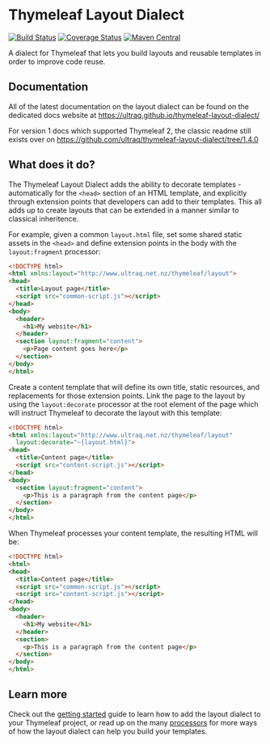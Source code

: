 
Thymeleaf Layout Dialect
========================

[![Build Status](https://travis-ci.com/ultraq/thymeleaf-layout-dialect.svg)](https://travis-ci.com/ultraq/thymeleaf-layout-dialect)
[![Coverage Status](https://coveralls.io/repos/github/ultraq/thymeleaf-layout-dialect/badge.svg?branch=master)](https://coveralls.io/github/ultraq/thymeleaf-layout-dialect?branch=master)
[![Maven Central](https://img.shields.io/maven-central/v/nz.net.ultraq.thymeleaf/thymeleaf-layout-dialect.svg?maxAge=3600)](http://search.maven.org/#search|ga|1|g%3A%22nz.net.ultraq.thymeleaf%22%20AND%20a%3A%22thymeleaf-layout-dialect%22)

A dialect for Thymeleaf that lets you build layouts and reusable templates in
order to improve code reuse.


Documentation
-------------

All of the latest documentation on the layout dialect can be found on the
dedicated docs website at https://ultraq.github.io/thymeleaf-layout-dialect/

For version 1 docs which supported Thymeleaf 2, the classic readme still exists
over on https://github.com/ultraq/thymeleaf-layout-dialect/tree/1.4.0


What does it do?
----------------

The Thymeleaf Layout Dialect adds the ability to decorate templates -
automatically for the `<head>` section of an HTML template, and explicitly
through extension points that developers can add to their templates.  This all
adds up to create layouts that can be extended in a manner similar to classical
inheritence.

For example, given a common `layout.html` file, set some shared static assets in
the `<head>` and define extension points in the body with the `layout:fragment`
processor:

```html
<!DOCTYPE html>
<html xmlns:layout="http://www.ultraq.net.nz/thymeleaf/layout">
<head>
  <title>Layout page</title>
  <script src="common-script.js"></script>
</head>
<body>
  <header>
    <h1>My website</h1>
  </header>
  <section layout:fragment="content">
    <p>Page content goes here</p>
  </section>
</body>
</html>
```

Create a content template that will define its own title, static resources, and
replacements for those extension points.  Link the page to the layout by using
the `layout:decorate` processor at the root element of the page which will
instruct Thymeleaf to decorate the layout with this template:

```html
<!DOCTYPE html>
<html xmlns:layout="http://www.ultraq.net.nz/thymeleaf/layout"
  layout:decorate="~{layout.html}">
<head>
  <title>Content page</title>
  <script src="content-script.js"></script>
</head>
<body>
  <section layout:fragment="content">
    <p>This is a paragraph from the content page</p>
  </section>
</body>
</html>
```

When Thymeleaf processes your content template, the resulting HTML will be:

```html
<!DOCTYPE html>
<html>
<head>
  <title>Content page</title>
  <script src="common-script.js"></script>
  <script src="content-script.js"></script>
</head>
<body>
  <header>
    <h1>My website</h1>
  </header>
  <section>
    <p>This is a paragraph from the content page</p>
  </section>
</body>
</html>
```


Learn more
----------

Check out the [getting started](https://ultraq.github.io/thymeleaf-layout-dialect/getting-started/)
guide to learn how to add the layout dialect to your Thymeleaf project, or read
up on the many [processors](https://ultraq.github.io/thymeleaf-layout-dialect/processors/)
for more ways of how the layout dialect can help you build your templates.
